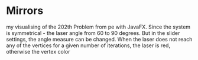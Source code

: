 # Mirrors
my visualising of the 202th Problem from pe with JavaFX.
Since the system is symmetrical - the laser angle from 60 to 90 degrees. But in the slider settings, the angle measure can be changed. When the laser does not reach any of the vertices for a given number of iterations, the laser is red, otherwise the vertex color
